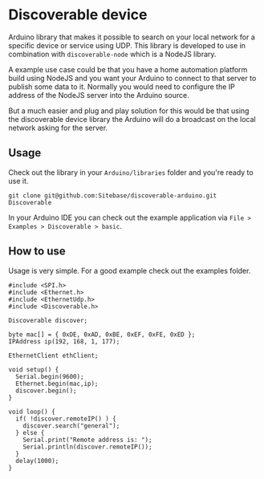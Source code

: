 Discoverable device
===================
Arduino library that makes it possible to search on your local network for a specific device or service using UDP. 
This library is developed to use in combination with `discoverable-node` which is a NodeJS library.

A example use case could be that you have a home automation platform build using NodeJS and you want your Arduino to connect to that server to publish some data to it.
Normally you would need to configure the IP address of the NodeJS server into the Arduino source. 

But a much easier and plug and play solution for this would be that using the discoverable device library the Arduino will do a broadcast on the local network asking for the server.

Usage
-----
Check out the library in your `Arduino/libraries` folder and you're ready to use it.

	git clone git@github.com:Sitebase/discoverable-arduino.git Discoverable

In your Arduino IDE you can check out the example application via `File > Examples > Discoverable > basic`.

How to use
----------
Usage is very simple. For a good example check out the examples folder.

	#include <SPI.h> 
	#include <Ethernet.h>
	#include <EthernetUdp.h>
	#include <Discoverable.h>

	Discoverable discover;

	byte mac[] = { 0xDE, 0xAD, 0xBE, 0xEF, 0xFE, 0xED };
	IPAddress ip(192, 168, 1, 177);

	EthernetClient ethClient;

	void setup() {
	  Serial.begin(9600);
	  Ethernet.begin(mac,ip);
	  discover.begin();
	}

	void loop() {
	  if( !discover.remoteIP() ) {
	    discover.search("general");
	  } else {
	    Serial.print("Remote address is: ");
	    Serial.println(discover.remoteIP());
	  }
	  delay(1000);
	}

